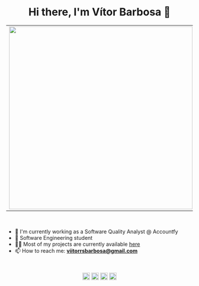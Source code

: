 <h1 align="center">
    Hi there, I'm Vítor Barbosa 👋
</h1>

<center>
<table>
    <tr>
        <td><img width="495px" align="left" src="https://github-readme-stats.vercel.app/api?username=vitorrsbarbosa&theme=buefy"/></td>
        <td><img width="400px" align="left" src="https://github-readme-stats.vercel.app/api/top-langs/?username=vitorrsbarbosa&hide=html&layout=compact&theme=buefy" /></td>
    </tr>
</table>
</center>

<br>

- 🤖 I'm currently working as a Software Quality Analyst @ Accountfy
- 🌱 Software Engineering student
- 👨‍💻 Most of my projects are currently available [here](https://github.com/vitorrsbarbosa?tab=repositories)
- 📫 How to reach me: **viitorrsbarbosa@gmail.com**
</br>

<p align="center">
<a href="https://stackoverflow.com/vitor-barbosa" target="blank">
<img align="center"
src="https://www.flaticon.com/svg/static/icons/svg/2111/2111640.svg"
alt="vitor-barbosa" height="20" width="20" /></a>

<a href="https://linkedin.com/in/vitor-rs-barbosa" target="blank">
<img align="center"
src="https://www.flaticon.com/svg/static/icons/svg/1384/1384046.svg"
alt="vitor-rs-barbosa" height="20" width="20" /></a>

<a href="https://twitter.com/vrs_barbosa" target="blank">
<img align="center"
src="https://www.flaticon.com/svg/static/icons/svg/733/733635.svg"
alt="vrs_barbosa" height="20" width="20" /></a>

<a href="https://instagram.com/vrs.barbosa" target="blank">
<img align="center"
src="https://www.flaticon.com/svg/static/icons/svg/1384/1384031.svg"
alt="vrs.barbosa" height="20" width="20" /></a>
</p>

<!-- ![](https://komarev.com/ghpvc/?username=vitorrsbarbosa) -->
<!--
**vitorrsbarbosa/vitorrsbarbosa** is a ✨ _special_ ✨ repository because its `README.md` (this file) appears on your GitHub profile.

Here are some ideas to get you started:

- 🔭 I’m currently working on ...
- 🌱 I’m currently learning ...
- 👯 I’m looking to collaborate on ...
- 🤔 I’m looking for help with ...
- 💬 Ask me about ...
- 📫 How to reach me: ...
- 😄 Pronouns: ...
- ⚡ Fun fact: ...
-->
